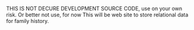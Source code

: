 THIS IS NOT DECURE DEVELOPMENT SOURCE CODE, use on your own risk. Or better not use, for now
This will be web site to store relational data for family history.
